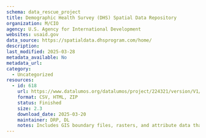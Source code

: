 ```yaml
---
schema: data_rescue_project 
title: Demographic Health Survey (DHS) Spatial Data Repository
organization: M/CIO
agency: U.S. Agency for International Development
websites: usaid.gov
data_source: https://spatialdata.dhsprogram.com/home/
description: 
last_modified: 2025-03-28
metadata_available: No
metadata_url: 
category:
  - Uncategorized
resources:
  - id: 618
    url: https://www.datalumos.org/datalumos/project/224321/version/V1/view
    format: CSV, HTML, ZIP
    status: Finished
    size: 2.3
    download_date: 2025-03-20
    maintainer: DRP, DL
    notes: Includes GIS boundary files, rasters, and attribute data that can be associated with countries and subdivisions
---
```

